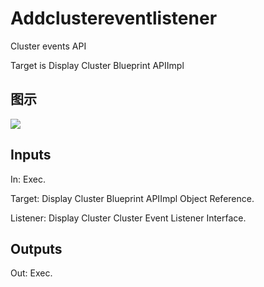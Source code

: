 # Addclustereventlistener

Cluster events API

Target is Display Cluster Blueprint APIImpl

## 图示

![]($-20221218-20103559.png)

## Inputs

In: Exec.

Target: Display Cluster Blueprint APIImpl Object Reference.

Listener: Display Cluster Cluster Event Listener Interface.  

## Outputs

Out: Exec.

